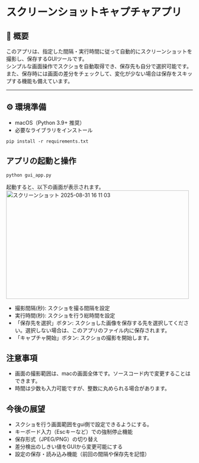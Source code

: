 # スクリーンショットキャプチャアプリ

## 📌 概要
このアプリは、指定した間隔・実行時間に従って自動的にスクリーンショットを撮影し、保存するGUIツールです。  
シンプルな画面操作でスクショを自動取得でき、保存先も自分で選択可能です。  
また、保存時には画面の差分をチェックして、変化が少ない場合は保存をスキップする機能も備えています。  

---

## ⚙️ 環境準備
- macOS（Python 3.9+ 推奨）
- 必要なライブラリをインストール
```
pip install -r requirements.txt
```
## アプリの起動と操作
```
python gui_app.py
```
起動すると、以下の画面が表示されます。  
<img width="493" height="292" alt="スクリーンショット 2025-08-31 16 11 03" src="https://github.com/user-attachments/assets/81025792-dc4a-475f-bbb7-0f9a57414089" />  
- 撮影間隔(秒): スクショを撮る間隔を設定
- 実行時間(秒):  スクショを行う総時間を設定
- 「保存先を選択」ボタン: スクショした画像を保存する先を選択してください。選択しない場合は、このアプリのファイル内に保存されます。
- 「キャプチャ開始」ボタン: スクショの撮影を開始します。

## 注意事項
- 画面の撮影範囲は、macの画面全体です。ソースコード内で変更することはできます。
- 時間は少数も入力可能ですが、整数に丸められる場合があります。

## 今後の展望
- スクショを行う画面範囲をgui側で設定できるようにする。
- キーボード入力（Escキーなど）での強制停止機能
- 保存形式（JPEG/PNG）の切り替え
- 差分検出のしきい値をGUIから変更可能にする
- 設定の保存・読み込み機能（前回の間隔や保存先を記憶）
